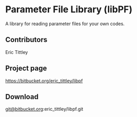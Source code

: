 # Parameter File Library (libPF) 

A library for reading parameter files for your own codes.

## Contributors ##
Eric Tittley

## Project page ##
https://bitbucket.org/eric_tittley/libpf

## Download ##
git@bitbucket.org:eric_tittley/libpf.git
